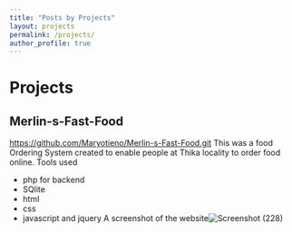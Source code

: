 ```yaml
---
title: "Posts by Projects"
layout: projects
permalink: /projects/
author_profile: true
---
```

# Projects
## Merlin-s-Fast-Food
https://github.com/Maryotieno/Merlin-s-Fast-Food.git
This was a food Ordering System created to enable people at Thika locality to order food online.
Tools used
- php for backend
- SQlite
- html
- css
- javascript and jquery
  A screenshot of the website![Screenshot (228)](https://github.com/user-attachments/assets/0ec21d9d-9a06-46b6-8578-d2b39859be4d)

  
